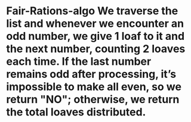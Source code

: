 # Fair-Rations-algo We traverse the list and whenever we encounter an odd number, we give 1 loaf to it and the next number, counting 2 loaves each time. If the last number remains odd after processing, it’s impossible to make all even, so we return "NO"; otherwise, we return the total loaves distributed.
